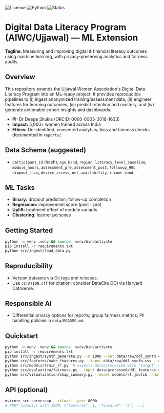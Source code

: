 
![License](https://img.shields.io/badge/license-MIT-informational)
![Python](https://img.shields.io/badge/python-3.10%2B-blue)
![Status](https://img.shields.io/badge/status-initial--release-brightgreen)

# Digital Data Literacy Program (AIWC/Ujjawal) — ML Extension

**Tagline:** Measuring and improving digital & financial literacy outcomes using machine learning, with privacy-preserving analytics and fairness audits.

## Overview
This repository extends the Ujjawal Women Association's Digital Data Literacy Program into an ML-ready project. It provides reproducible pipelines to (i) ingest anonymized training/assessment data, (ii) engineer features for learning outcomes, (iii) predict retention and mastery, and (iv) generate actionable cohort insights and dashboards.

- **PI:** Dr Deepa Shukla (ORCID: 0000-0003-3016-1633)
- **Impact:** 5,000+ women trained across India
- **Ethics:** De-identified, consented analytics; bias and fairness checks documented in `reports/`.

## Data Schema (suggested)
- `participant_id` (hash), `age_band`, `region`, `literacy_level_baseline`, `module_hours`, `assessment_pre`, `assessment_post`, `followup_90d`, `dropout_flag`, `device_access`, `net_availability`, `income_band`.

## ML Tasks
- **Binary:** dropout prediction; follow-up completion
- **Regression:** improvement score (post - pre)
- **Uplift:** treatment effect of module variants
- **Clustering:** learner personas

## Getting Started
```bash
python -m venv .venv && source .venv/bin/activate
pip install -r requirements.txt
python src/ingest/load_data.py
```

## Reproducibility
- Version datasets via Git tags and releases.
- Use `CITATION.cff` for citation; consider DataCite DOI via Harvard Dataverse.

## Responsible AI
- Differential privacy options for reports; group fairness metrics; PII handling policies in `data/README.md`.


## Quickstart
```bash
python -m venv .venv && source .venv/bin/activate
pip install -r requirements.txt
python src/ingest/synth_generate.py --n 1000 --out data/raw/ddl_synth.csv
python src/features/make_features.py --input data/raw/ddl_synth.csv --out data/processed/ddl_features.csv
python src/models/train_rf.py  # expects data/processed with 'target' column
python src/evaluation/fairness.py --input data/processed/ddl_features.csv --target target --group region
python src/visualization/shap_summary.py --model models/rf.joblib --data data/processed/ddl_features.csv --target target
```

## API (optional)
```bash
uvicorn src.serve:app --reload --port 8000
# POST /predict with JSON: {"feature1": 1, "feature2": "x", ...}
```
